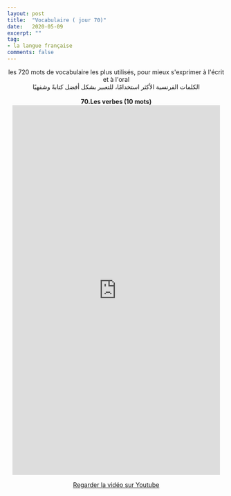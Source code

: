 ```yaml
---
layout: post
title:  "Vocabulaire ( jour 70)"
date:   2020-05-09
excerpt: ""
tag:
- la langue française
comments: false
---
```

 <center>     les 720 mots de vocabulaire les plus utilisés, pour mieux s'exprimer à l'écrit et à l'oral <br> الكلمات الفرنسية الأكثر استخدامًا، للتعبير بشكل أفضل كتابةً وشفهيًا <br><br>     <strong> 70.Les verbes (10 mots)</strong>     <br> <iframe width="480" height="853" src="https://www.youtube.com/embed/HtcwR_wLkvM" title="youtube video player" frameborder="0" allow="accelerometer, autoplay, clipboard-write, encrypted-media, gyroscope, picture-in-picture, web-share" allowfullscreen></iframe>     <br> <p markdown="0"><a href="https://youtube.com/shorts/HtcwR_wLkvM" class="btn btn-danger" target="_blank">Regarder la vidéo sur Youtube</a></p> </center>
